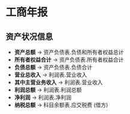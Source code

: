# 工商年报

## 资产状况信息

- **资产总额** -> 资产负债表.负债和所有者权益总计
- **所有者权益合计** -> 资产负债表.所有者权益合计
- **负债总额** -> 资产负债表.负债合计
- **营业总收入** -> 利润表.营业收入
- **其中主营业务收入** -> 利润表.营业收入
- **利润总额** -> 利润表.利润总额
- **净利润** -> 利润表.净利润
- **纳税总额** -> 科目余额表.应交税费 (借方)
